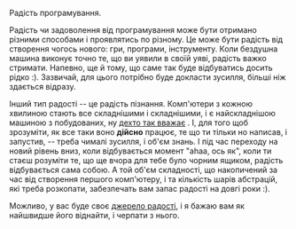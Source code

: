 Радість програмування.

Радість чи задоволення від програмування може бути отримано різними способами і проявлятись по різному. Це може бути радість від створення чогось нового: гри, програми, інструменту. Коли бездушна машина виконує точно те, що ви уявили в своїй уяві, радість важко стримати. Напевно, ще й тому, що саме так буде відбуватись досить рідко :). Зазвичай, для цього потрібно буде докласти зусилля, більші ніж здається відразу.

Інший тип радості -- це радість пізнання. Комп'ютери з кожною хвилиною стають все складнішими і складнішими, і є найскладнішою машиною з побудованих, ну [дехто так вважає](https://www.amazon.com/Most-Complex-Machine-Computers-Computing/dp/1568810547) . І, для того щоб зрозуміти, як все таки воно **дійсно** працює, те що ти тільки но написав, і запустив, -- треба чималі зусилля, і об'єм знань. І під час переходу на новий рівень вниз, коли відбувається момент "ahaa, ось як", коли ти стаєш розуміти те, що ще вчора для тебе було чорним ящиком, радість відбувається сама собою. А той об'єм складності, що накопичений за час від створення першого комп'ютеру, і та кількість шарів абстрацій, які треба розкопати, забезпечать вам запас радості на довгі роки :).

Можливо, у вас буде своє [джерело радості](https://www.amazon.com/Just-Fun-Story-Accidental-Revolutionary/dp/0066620724?ref_=ast_author_dp), і я бажаю вам як найшвидше його віднайти, і черпати з нього.